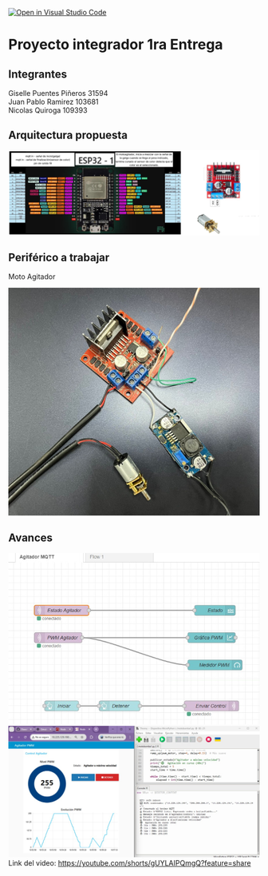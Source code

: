 [![Open in Visual Studio Code](https://classroom.github.com/assets/open-in-vscode-2e0aaae1b6195c2367325f4f02e2d04e9abb55f0b24a779b69b11b9e10269abc.svg)](https://classroom.github.com/online_ide?assignment_repo_id=21147873&assignment_repo_type=AssignmentRepo)
# Proyecto integrador 1ra Entrega

## Integrantes

Giselle Puentes Piñeros 31594  
Juan Pablo Ramirez 103681  
Nicolas Quiroga 109393  

## Arquitectura propuesta

![Periféricos del sistema](Diagrama.jpeg)

## Periférico a trabajar
Moto Agitador

![Periféricos del sistema](Perifericos.jpg)

## Avances

![Flujo del Proyecto 1](nodered.jpg)
![Flujo del Proyecto 1](NoderedPoryecto1entrega.jpg)
Link del video: https://youtube.com/shorts/gUYLAIPQmgQ?feature=share
<!-- Subir en una carpeta src los códigos que tienen hasta el momento y esta sección agregar lo que consideren necesario referente a sus avances. -->
